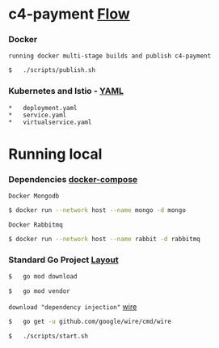 # c4-payment [Flow](https://github.com/FernandoCagale/c4-kustomize)

### Docker

`running docker multi-stage builds and publish c4-payment`

```sh
$   ./scripts/publish.sh
```

### Kubernetes and Istio - [YAML](https://github.com/FernandoCagale/c4-kustomize/tree/master/c4-payment/base)

    *   deployment.yaml
    *   service.yaml
    *   virtualservice.yaml

# Running local

### Dependencies [docker-compose](https://github.com/FernandoCagale/c4-kustomize/blob/master/docker-compose.yml)

`Docker Mongodb`

```sh
$ docker run --network host --name mongo -d mongo
```

`Docker Rabbitmq`

```sh
$ docker run --network host --name rabbit -d rabbitmq
```

### Standard Go Project [Layout](https://github.com/golang-standards/project-layout)

```sh
$   go mod download
```

```sh
$   go mod vendor
```

`download "dependency injection"` [wire](https://github.com/google/wire)

```sh
$   go get -u github.com/google/wire/cmd/wire
```

```sh
$   ./scripts/start.sh
```